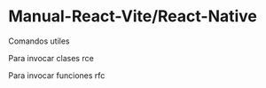 # Manual-React-Vite/React-Native
Comandos utiles

Para invocar clases 
rce

Para invocar funciones
rfc
